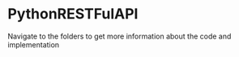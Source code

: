 # PythonRESTFulAPI

Navigate to the folders to get more information about the code and implementation
